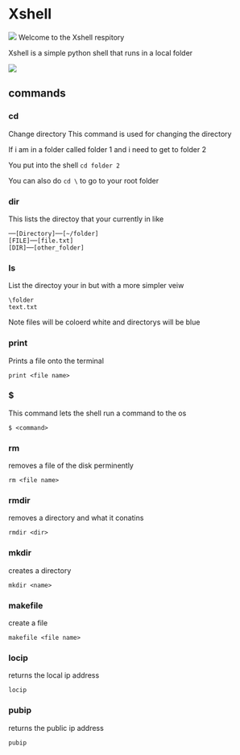 # Xshell
<img src=https://github.com/awesomelewis2007/Xshell/blob/main/document/Xshell_banner.png>
Welcome to the Xshell respitory

Xshell is a simple python shell that runs in a local folder

<img src=https://github.com/awesomelewis2007/Xshell/blob/main/document/screenshots/Screenshot_of_shell.png>

## commands

### cd

Change directory
This command is used for changing the directory

If i am in a folder called folder 1 and i need to get to folder 2

You put into the shell `cd folder 2 `

You can also do `cd \` to go to your root folder

### dir

This lists the directoy that your currently in like

```
──[Directory]──[~/folder]
[FILE]──[file.txt]
[DIR]──[other_folder]
```
### ls

List the directoy your in but with a more simpler veiw

```
\folder
text.txt
```

Note files will be coloerd white and directorys will be blue

### print 
Prints a file onto the terminal
```
print <file name>
```

### $
This command lets the shell run a command to the os

```
$ <command>
```

### rm
removes a file of the disk perminently
```
rm <file name>
```

### rmdir
removes a directory and what it conatins
```
rmdir <dir>
```

### mkdir
creates a directory
```
mkdir <name>
```
### makefile
create a file
```
makefile <file name>
```


### locip
returns the local ip address
```
locip
```

### pubip
returns the public ip address
```
pubip
```


